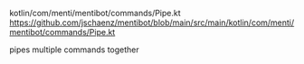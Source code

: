kotlin/com/menti/mentibot/commands/Pipe.kt
https://github.com/jschaenz/mentibot/blob/main/src/main/kotlin/com/menti/mentibot/commands/Pipe.kt

pipes multiple commands together